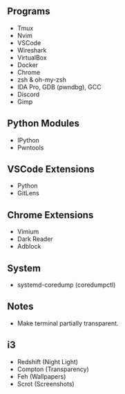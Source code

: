 ## Programs
- Tmux
- Nvim
- VSCode
- Wireshark
- VirtualBox
- Docker
- Chrome
- zsh & oh-my-zsh
- IDA Pro, GDB (pwndbg), GCC
- Discord
- Gimp


## Python Modules
- IPython
- Pwntools


## VSCode Extensions
- Python
- GitLens


## Chrome Extensions
- Vimium
- Dark Reader
- Adblock


## System
- systemd-coredump (coredumpctl)


## Notes
- Make terminal partially transparent.


## i3
- Redshift (Night Light)
- Compton (Transparency)
- Feh (Wallpapers)
- Scrot (Screenshots)

